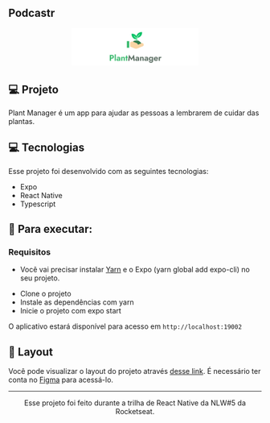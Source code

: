 ## Podcastr


<p align="center">
    <img alt="Plant Manager" src="assets/logo-git.png" width="50%">
</p>




## 💻 Projeto

Plant Manager é um app para ajudar as pessoas a lembrarem de cuidar das plantas.




## 💻 Tecnologias

Esse projeto foi desenvolvido com as seguintes tecnologias:

- Expo
- React Native
- Typescript




## 🚀 Para executar:

### Requisitos

- Você vai precisar instalar [Yarn](https://yarnpkg.com/) e o Expo (yarn global add expo-cli) no seu projeto.

* Clone o projeto
* Instale as dependências com yarn
* Inicie o projeto com expo start


O aplicativo estará disponível para acesso em `http://localhost:19002`




## 🔖 Layout

Você pode visualizar o layout do projeto através [desse link](https://www.figma.com/file/1NcaJQyJNMa73DtEgxSHZM/PlantManager-Copy?fuid=775447565271998576). É necessário ter conta no [Figma](https://figma.com) para acessá-lo.



-----------------------------------------------------------------

<div align="center">Esse projeto foi feito durante a trilha de React Native da NLW#5 da Rocketseat.</div>